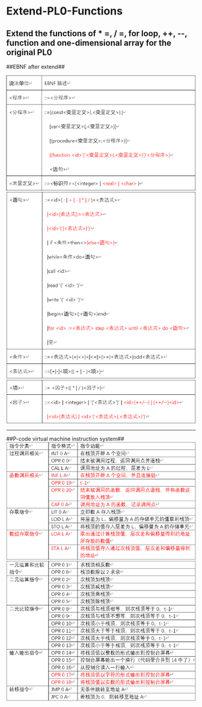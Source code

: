 # Extend-PL0-Functions
Extend the functions of * =, / =, for loop, ++, --, function and one-dimensional array for the original PL0
--------------

##EBNF after extend##

![](/picture/1.png/)
![](/picture/2.png/)
![](/picture/3.png/)

--------------------

##P-code virtual machine instruction system##
![](/picture/4.png/)
![](/picture/5.png/)
